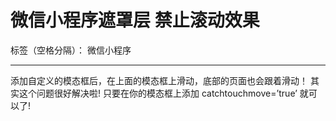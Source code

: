 # 微信小程序遮罩层 禁止滚动效果

标签（空格分隔）： 微信小程序

---
添加自定义的模态框后，在上面的模态框上滑动，底部的页面也会跟着滑动！
其实这个问题很好解决啦!
只要在你的模态框上添加 catchtouchmove=’true’ 就可以了!
